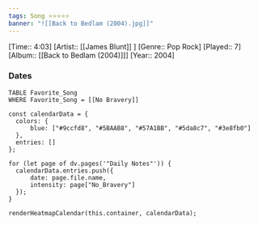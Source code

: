 ```yaml
---
tags: Song ⭐⭐⭐⭐⭐ 
banner: "![[Back to Bedlam (2004).jpg]]"
---
```

[Time:: 4:03]
[Artist:: [[James Blunt]] ]
[Genre:: Pop Rock]
[Played:: 7]
[Album:: [[Back to Bedlam (2004)]]]
[Year:: 2004]
### Dates
````dataview
TABLE Favorite_Song
WHERE Favorite_Song = [[No Bravery]]
````
  ```dataviewjs
const calendarData = { 
	colors: { 
		blue: ["#9ccfd8", "#5BAAB8", "#57A1BB", "#5da8c7", "#3e8fb0"] 
	}, 
	entries: [] 
}; 

for (let page of dv.pages('"Daily Notes"')) { 
	calendarData.entries.push({ 
		date: page.file.name, 
		intensity: page["No_Bravery"]
	}); 
} 

renderHeatmapCalendar(this.container, calendarData);
```

